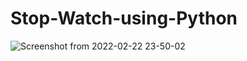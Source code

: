 # Stop-Watch-using-Python
![Screenshot from 2022-02-22 23-50-02](https://user-images.githubusercontent.com/72918553/155285011-6db57db7-0809-4454-a68d-cd2fefe4bddb.png)
